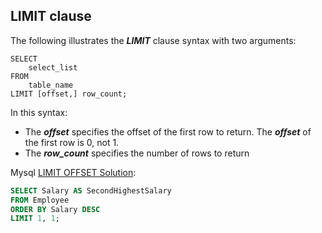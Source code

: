 
## LIMIT clause

The following illustrates the **_LIMIT_** clause syntax with two arguments:
```
SELECT 
    select_list
FROM
    table_name
LIMIT [offset,] row_count;
```

In this syntax:
* The **_offset_** specifies the offset of the first row to return. The **_offset_** of the first row is 0, not 1.
* The **_row_count_** specifies the number of rows to return

Mysql [LIMIT OFFSET Solution](mysql_limit_offset.sql):
```sql
SELECT Salary AS SecondHighestSalary
FROM Employee
ORDER BY Salary DESC
LIMIT 1, 1;
```




